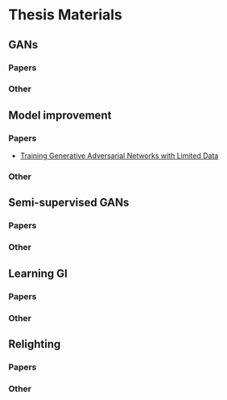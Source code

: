 # Thesis Materials

## GANs
### Papers
### Other

## Model improvement
### Papers
- [Training Generative Adversarial Networks with Limited Data](https://arxiv.org/pdf/2006.06676.pdf)
### Other

## Semi-supervised GANs
### Papers
### Other

## Learning GI
### Papers
### Other

## Relighting
### Papers
### Other

